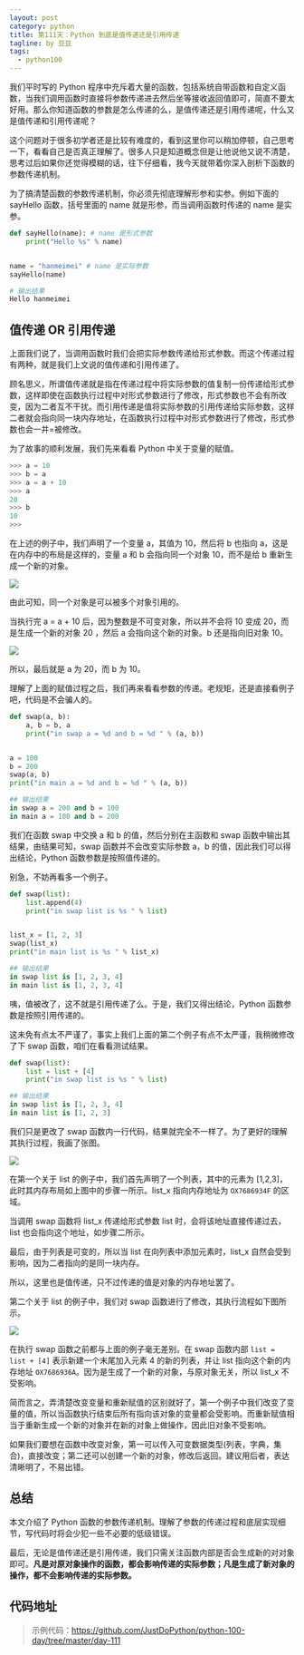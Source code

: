```yaml
---
layout: post
category: python
title: 第111天：Python 到底是值传递还是引用传递
tagline: by 豆豆
tags: 
  - python100
---
```


我们平时写的 Python 程序中充斥着大量的函数，包括系统自带函数和自定义函数，当我们调用函数时直接将参数传递进去然后坐等接收返回值即可，简直不要太好用。那么你知道函数的参数是怎么传递的么，是值传递还是引用传递呢，什么又是值传递和引用传递呢？

这个问题对于很多初学者还是比较有难度的，看到这里你可以稍加停顿，自己思考一下，看看自己是否真正理解了。很多人只是知道概念但是让他说他又说不清楚，思考过后如果你还觉得模糊的话，往下仔细看，我今天就带着你深入剖析下函数的参数传递机制。

<!--more-->

为了搞清楚函数的参数传递机制，你必须先彻底理解形参和实参。例如下面的 sayHello 函数，括号里面的 name 就是形参，而当调用函数时传递的 name 是实参。

```python
def sayHello(name): # name 是形式参数
    print("Hello %s" % name)


name = "hanmeimei" # name 是实际参数
sayHello(name)

# 输出结果
Hello hanmeimei
```

## 值传递 OR 引用传递

上面我们说了，当调用函数时我们会把实际参数传递给形式参数。而这个传递过程有两种，就是我们上文说的值传递和引用传递了。

顾名思义，所谓值传递就是指在传递过程中将实际参数的值复制一份传递给形式参数，这样即使在函数执行过程中对形式参数进行了修改，形式参数也不会有所改变，因为二者互不干扰。而引用传递是值将实际参数的引用传递给实际参数，这样二者就会指向同一块内存地址，在函数执行过程中对形式参数进行了修改，形式参数也会一并=被修改。

为了故事的顺利发展，我们先来看看 Python 中关于变量的赋值。

```python
>>> a = 10
>>> b = a
>>> a = a + 10
>>> a
20
>>> b
10
>>>
```

在上述的例子中，我们声明了一个变量 a，其值为 10，然后将 b 也指向 a，这是在内存中的布局是这样的，变量 a 和 b 会指向同一个对象 10，而不是给 b 重新生成一个新的对象。

![](https://raw.githubusercontent.com/JustDoPython/justdopython.github.io/master/assets/images/2019/12/parameter/parameter-001.png)

由此可知，同一个对象是可以被多个对象引用的。

当执行完 a = a + 10 后，因为整数是不可变对象，所以并不会将 10 变成 20，而是生成一个新的对象 20 ，然后 a 会指向这个新的对象。b 还是指向旧对象 10。

![](https://raw.githubusercontent.com/JustDoPython/justdopython.github.io/master/assets/images/2019/12/parameter/parameter-002.png)

所以，最后就是 a 为 20，而 b 为 10。

理解了上面的赋值过程之后，我们再来看看参数的传递。老规矩，还是直接看例子吧，代码是不会骗人的。

```python
def swap(a, b):
    a, b = b, a
    print("in swap a = %d and b = %d " % (a, b))


a = 100
b = 200
swap(a, b)
print("in main a = %d and b = %d " % (a, b))

## 输出结果
in swap a = 200 and b = 100 
in main a = 100 and b = 200 
```

我们在函数 swap 中交换 a 和 b 的值，然后分别在主函数和 swap 函数中输出其结果，由结果可知，swap 函数并不会改变实际参数 a，b 的值，因此我们可以得出结论，Python 函数参数是按照值传递的。

别急，不妨再看多一个例子。

```python
def swap(list):
    list.append(4)
    print("in swap list is %s " % list)


list_x = [1, 2, 3]
swap(list_x)
print("in main list is %s " % list_x)

## 输出结果
in swap list is [1, 2, 3, 4] 
in main list is [1, 2, 3, 4] 
```

咦，值被改了，这不就是引用传递了么。于是，我们又得出结论，Python 函数参数是按照引用传递的。

这未免有点太不严谨了，事实上我们上面的第二个例子有点不太严谨，我稍微修改了下 swap 函数，咱们在看看测试结果。

```python
def swap(list):
    list = list + [4]
    print("in swap list is %s " % list)

## 输出结果
in swap list is [1, 2, 3, 4] 
in main list is [1, 2, 3] 
```

我们只是更改了 swap 函数内一行代码，结果就完全不一样了。为了更好的理解其执行过程，我画了张图。

![](https://raw.githubusercontent.com/JustDoPython/justdopython.github.io/master/assets/images/2019/12/parameter/parameter-003.png)

在第一个关于 list 的例子中，我们首先声明了一个列表，其中的元素为 [1,2,3]，此时其内存布局如上图中的步骤一所示。list_x 指向内存地址为 `OX7686934F` 的区域。

当调用 swap 函数将 list_x 传递给形式参数 list 时，会将该地址直接传递过去，list 也会指向这个地址，如步骤二所示。

最后，由于列表是可变的，所以当 list 在向列表中添加元素时，list_x 自然会受到影响，因为二者指向的是同一块内存。

所以，这里也是值传递，只不过传递的值是对象的内存地址罢了。

第二个关于 list 的例子中，我们对 swap 函数进行了修改，其执行流程如下图所示。

![](https://raw.githubusercontent.com/JustDoPython/justdopython.github.io/master/assets/images/2019/12/parameter/parameter-004.png)

在执行 swap 函数之前都与上面的例子毫无差别。在 swap 函数内部 `list = list + [4]` 表示新建一个末尾加入元素 4 的新的列表，并让 list 指向这个新的内存地址  `OX7686936A`。因为是生成了一个新的对象，与原对象无关，所以 list_x 不受影响。

简而言之，弄清楚改变变量和重新赋值的区别就好了，第一个例子中我们改变了变量的值，所以当函数执行结束后所有指向该对象的变量都会受影响。而重新赋值相当于重新生成一个新的对象并在新的对象上做操作，因此旧对象不受影响。

如果我们要想在函数中改变对象，第一可以传入可变数据类型(列表，字典，集合)，直接改变；第二还可以创建一个新的对象，修改后返回。建议用后者，表达清晰明了，不易出错。

## 总结

本文介绍了 Python 函数的参数传递机制。理解了参数的传递过程和底层实现细节，写代码时将会少犯一些不必要的低级错误。

最后，无论是值传递还是引用传递，我们只需关注函数内部是否会生成新的对对象即可。**凡是对原对象操作的函数，都会影响传递的实际参数；凡是生成了新对象的操作，都不会影响传递的实际参数。**

## 代码地址

> 示例代码：https://github.com/JustDoPython/python-100-day/tree/master/day-111